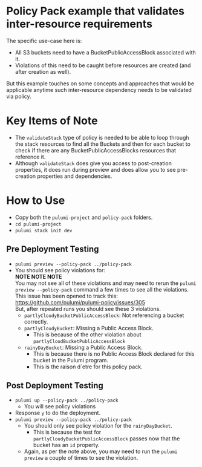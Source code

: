 # Policy Pack example that validates inter-resource requirements
The specific use-case here is: 
* All S3 buckets need to have a BucketPublicAccessBlock associated with it.
* Violations of this need to be caught before resources are created (and after creation as well).

But this example touches on some concepts and approaches that would be applicable anytime such inter-resource dependency needs
to be validated via policy.

# Key Items of Note
* The `validateStack` type of policy is needed to be able to loop through the stack resources to find all the Buckets and then for each bucket to check if there are any BucketPublicAccessBlocks resources that reference it. 
* Although `validateStack` does give you access to post-creation properties, it does run during preview and does allow you to see pre-creation properties and dependencies.

# How to Use
* Copy both the `pulumi-project` and `policy-pack` folders.
* `cd pulumi-project`
* `pulumi stack init dev`

## Pre Deployment Testing
* `pulumi preview --policy-pack ../policy-pack`
* You should see policy violations for:  
  **NOTE NOTE NOTE**  
  You may not see all of these violations and may need to rerun the `pulumi preview --policy-pack` command a few times to see all the violations. This issue has been opened to track this: https://github.com/pulumi/pulumi-policy/issues/305  
  But, after repeated runs you should see these 3 violations.
  * `partlyCloudyBucketPublicAccessBlock`: Not referencing a bucket correctly.
  * `partlyCloudyBucket`: Missing a Public Access Block. 
    * This is because of the other violation about `partlyCloudBucketPublicAccessBlock`
  * `rainyDayBucket`: Missing a Public Access Block. 
    * This is because there is no Public Access Block declared for this bucket in the Pulumi program. 
    * This is the raison d`etre for this policy pack.

## Post Deployment Testing
* `pulumi up --policy-pack ../policy-pack`
  * You will see policy violations
* Response `y` to do the deployment.
* `pulumi preview --policy-pack ../policy-pack`
  * You should only see policy violation for the `rainyDayBucket`.
    * This is because the test for `partlyCloudyBucketPublicAccessBlock` passes now that the bucket has an `id` property.
  * Again, as per the note above, you may need to run the `pulumi preview` a couple of times to see the violation.
 